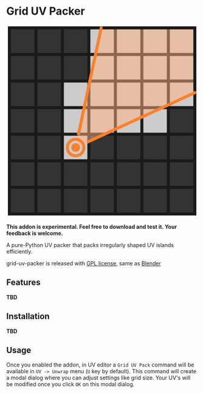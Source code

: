 # Grid UV Packer

![grid-uv-packer logo](./img/grid-uv-packer-logo.png)

**This addon is experimental.  Feel free to download and test it.  Your
feedback is welcome.**

A pure-Python UV packer that packs irregularly shaped UV islands efficiently.

grid-uv-packer is released with [GPL license](./COPYING.txt), same as
[Blender](https://www.blender.org/about/license/)

## Features

**TBD**

## Installation

**TBD**

## Usage

Once you enabled the addon, in UV editor a `Grid UV Pack` command will be
available in `UV -> Unwrap` menu (`U` key by default).  This command will
create a modal dialog where you can adjust settings like grid size. Your UV's
will be modified once you click `OK` on this modal dialog.
